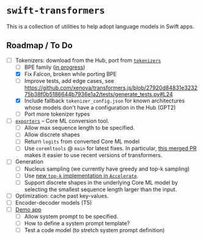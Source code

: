# `swift-transformers`

This is a collection of utilities to help adopt language models in Swift apps.

## Roadmap / To Do

- [ ] Tokenizers: download from the Hub, port from [`tokenizers`](https://github.com/huggingface/tokenizers)
  - [ ] BPE family ([in progress](https://github.com/pcuenca/swift-transformers/pull/2))
  - [x] Fix Falcon, broken while porting BPE
  - [ ] Improve tests, add edge cases, see https://github.com/xenova/transformers.js/blob/27920d84831e323275b38f0b5186644b7936e1a2/tests/generate_tests.py#L24
  - [x] Include fallback `tokenizer_config.json` for known architectures whose models don't have a configuration in the Hub (GPT2)
  - [ ] Port more tokenizer types
- [ ] [`exporters`](https://github.com/huggingface/exporters) – Core ML conversion tool.
  - [ ] Allow max sequence length to be specified.
  - [ ] Allow discrete shapes
  - [ ] Return `logits` from converted Core ML model
  - [ ] Use `coremltools` @ `main` for latest fixes. In particular, [this merged PR](https://github.com/apple/coremltools/pull/1915) makes it easier to use recent versions of transformers.
- [ ] Generation
  - [ ] Nucleus sampling (we currently have greedy and top-k sampling)
  - [ ] Use [new `top-k` implementation in `Accelerate`](https://developer.apple.com/documentation/accelerate/bnns#4164142).
  - [ ] Support discrete shapes in the underlying Core ML model by selecting the smallest sequence length larger than the input.
- [ ] Optimization: cache past key-values.
- [ ] Encoder-decoder models (T5)
- [ ] [Demo app](https://github.com/pcuenca/swift-chat)
  - [ ] Allow system prompt to be specified.
  - [ ] How to define a system prompt template?
  - [ ] Test a code model (to stretch system prompt definition)

